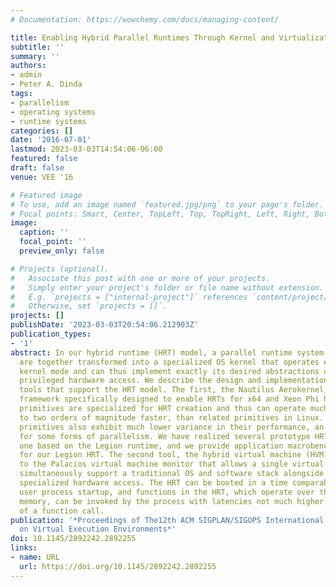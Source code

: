 ```yaml
---
# Documentation: https://wowchemy.com/docs/managing-content/

title: Enabling Hybrid Parallel Runtimes Through Kernel and Virtualization Support
subtitle: ''
summary: ''
authors:
- admin
- Peter A. Dinda
tags:
- parallelism
- operating systems
- runtime systems
categories: []
date: '2016-07-01'
lastmod: 2023-03-03T14:54:06-06:00
featured: false
draft: false
venue: VEE '16

# Featured image
# To use, add an image named `featured.jpg/png` to your page's folder.
# Focal points: Smart, Center, TopLeft, Top, TopRight, Left, Right, BottomLeft, Bottom, BottomRight.
image:
  caption: ''
  focal_point: ''
  preview_only: false

# Projects (optional).
#   Associate this post with one or more of your projects.
#   Simply enter your project's folder or file name without extension.
#   E.g. `projects = ["internal-project"]` references `content/project/deep-learning/index.md`.
#   Otherwise, set `projects = []`.
projects: []
publishDate: '2023-03-03T20:54:06.212903Z'
publication_types:
- '1'
abstract: In our hybrid runtime (HRT) model, a parallel runtime system and the application
  are together transformed into a specialized OS kernel that operates entirely in
  kernel mode and can thus implement exactly its desired abstractions on top of fully
  privileged hardware access. We describe the design and implementation of two new
  tools that support the HRT model. The first, the Nautilus Aerokernel, is a kernel
  framework specifically designed to enable HRTs for x64 and Xeon Phi hardware. Aerokernel
  primitives are specialized for HRT creation and thus can operate much faster, up
  to two orders of magnitude faster, than related primitives in Linux. Aerokernel
  primitives also exhibit much lower variance in their performance, an important consideration
  for some forms of parallelism. We have realized several prototype HRTs, including
  one based on the Legion runtime, and we provide application macrobenchmark numbers
  for our Legion HRT. The second tool, the hybrid virtual machine (HVM), is an extension
  to the Palacios virtual machine monitor that allows a single virtual machine to
  simultaneously support a traditional OS and software stack alongside an HRT with
  specialized hardware access. The HRT can be booted in a time comparable to a Linux
  user process startup, and functions in the HRT, which operate over the user process's
  memory, can be invoked by the process with latencies not much higher than those
  of a function call.
publication: '*Proceedings of The12th ACM SIGPLAN/SIGOPS International Conference
  on Virtual Execution Environments*'
doi: 10.1145/2892242.2892255
links:
- name: URL
  url: https://doi.org/10.1145/2892242.2892255
---
```

